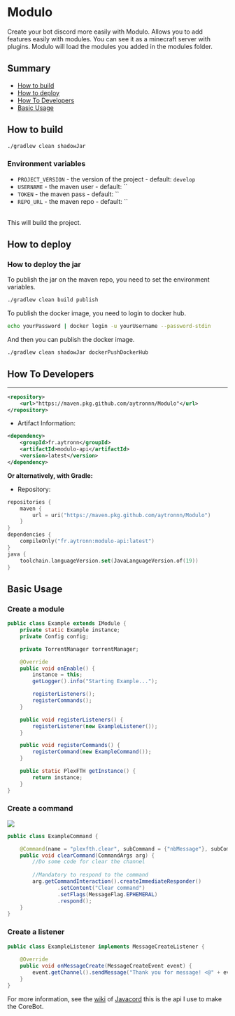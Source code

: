 # Modulo
Create your bot discord more easily with Modulo. Allows you to add features easily with modules.
You can see it as a minecraft server with plugins. Modulo will load the modules you added in the modules folder.

## Summary

- [How to build](#how-to-build)
- [How to deploy](#how-to-deploy)
- [How To Developers](#how-to-developers)
- [Basic Usage](#basis-usage)

## How to build

```sh
./gradlew clean shadowJar
```

### Environment variables

- `PROJECT_VERSION` - the version of the project - default: `develop`
- `USERNAME` - the maven user - default: ``
- `TOKEN` - the maven pass - default: ``
- `REPO_URL` - the maven repo - default: ``

<br/>
This will build the project.

## How to deploy

### How to deploy the jar

To publish the jar on the maven repo, you need to set the environment variables.

```sh
./gradlew clean build publish
```

To publish the docker image, you need to login to docker hub.

```sh
echo yourPassword | docker login -u yourUsername --password-stdin
```

And then you can publish the docker image.

```sh
./gradlew clean shadowJar dockerPushDockerHub
```

## How To Developers
------
```xml
<repository>
    <url>"https://maven.pkg.github.com/aytronnn/Modulo"</url>
</repository>
```
* Artifact Information:
```xml
<dependency>
    <groupId>fr.aytronn</groupId>
    <artifactId>modulo-api</artifactId>
    <version>latest</version>
</dependency>
 ```

**Or alternatively, with Gradle:**

* Repository:
```kotlin
repositories {
    maven {
        url = uri("https://maven.pkg.github.com/aytronnn/Modulo")
    }
}
dependencies {
    compileOnly("fr.aytronn:modulo-api:latest")
}
java {
    toolchain.languageVersion.set(JavaLanguageVersion.of(19))
}
```

## Basic Usage

### Create a module

```java
public class Example extends IModule {
    private static Example instance;
    private Config config;

    private TorrentManager torrentManager;

    @Override
    public void onEnable() {
        instance = this;
        getLogger().info("Starting Example...");

        registerListeners();
        registerCommands();
    }

    public void registerListeners() {
        registerListener(new ExampleListener());
    }

    public void registerCommands() {
        registerCommand(new ExampleCommand());
    }

    public static PlexFTH getInstance() {
        return instance;
    }
}
```

### Create a command

![](https://github.com/aytronnn/Modulo/tree/master/img/discord_command.png)

```java
public class ExampleCommand {

    @Command(name = "plexfth.clear", subCommand = {"nbMessage"}, subCommandType = {SlashCommandOptionType.DECIMAL}, description = "Clear the channel")
    public void clearCommand(CommandArgs arg) {
        //Do some code for clear the channel
        
        //Mandatory to respond to the command
        arg.getCommandInteraction().createImmediateResponder()
                .setContent("Clear command")
                .setFlags(MessageFlag.EPHEMERAL)
                .respond();
    }
}
```

### Create a listener

```java
public class ExampleListener implements MessageCreateListener {
    
    @Override
    public void onMessageCreate(MessageCreateEvent event) {
        event.getChannel().sendMessage("Thank you for message! <@" + event.getMessageAuthor().getIdAsString() + ">");
    }
}
```

For more information, see the [wiki](https://javacord.org/wiki/basic-tutorials/interactions/commands.html#creating-a-command) of [Javacord](https://github.com/Javacord/Javacord) this is the api I use to make the CoreBot.



